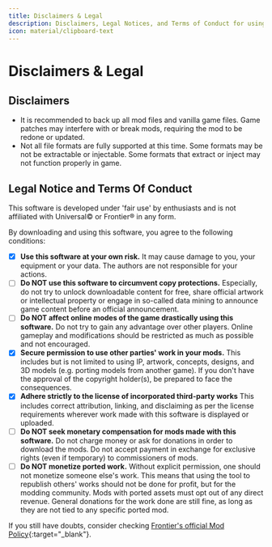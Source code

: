 ```yaml
---
title: Disclaimers & Legal
description: Disclaimers, Legal Notices, and Terms of Conduct for using Cobra Tools
icon: material/clipboard-text
---
```


# Disclaimers & Legal

## Disclaimers

- It is recommended to back up all mod files and vanilla game files. Game patches may interfere with or break mods, requiring the mod to be redone or updated. 
- Not all file formats are fully supported at this time. Some formats may be not be extractable or injectable. Some formats that extract or inject may not function properly in game.

## Legal Notice and Terms Of Conduct

This software is developed under 'fair use' by enthusiasts and is not affiliated with Universal© or Frontier® in any form.

By downloading and using this software, you agree to the following conditions:

- [x] **Use this software at your own risk.** It may cause damage to you, your equipment or your data. The authors are not responsible for your actions.
- [ ] **Do NOT use this software to circumvent copy protections.** Especially, do not try to unlock downloadable content for free, share official artwork or intellectual property or engage in so-called data mining to announce game content before an official announcement.
- [ ] **Do NOT affect online modes of the game drastically using this software.** Do not try to gain any advantage over other players. Online gameplay and modifications should be restricted as much as possible and not encouraged.
- [x] **Secure permission to use other parties' work in your mods.** This includes but is not limited to using IP, artwork, concepts, designs, and 3D models (e.g. porting models from another game). If you don't have the approval of the copyright holder(s), be prepared to face the consequences.
- [x] **Adhere strictly to the license of incorporated third-party works** This includes correct attribution, linking, and disclaiming as per the license requirements wherever work made with this software is displayed or uploaded.
- [ ] **Do NOT seek monetary compensation for mods made with this software.** Do not charge money or ask for donations in order to download the mods. Do not accept payment in exchange for exclusive rights (even if temporary) to commissioners of mods.
- [ ] **Do NOT monetize ported work.** Without explicit permission, one should not monetize someone else's work. This means that using the tool to republish others' works should not be done for profit, but for the modding community. Mods with ported assets must opt out of any direct revenue. General donations for the work done are still fine, as long as they are not tied to any specific ported mod.

If you still have doubts, consider checking [Frontier's official Mod Policy](https://workshop.frontierstore.net/mod-policy){:target="_blank"}.
